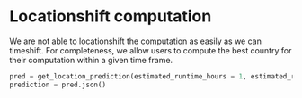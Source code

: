 # Locationshift computation

We are not able to locationshift the computation as easily as we can timeshift. For completeness, we allow users to compute the best country for their computation within a given time frame.

```python
pred = get_location_prediction(estimated_runtime_hours = 1, estimated_run_time_in_minutes=12,percent_renewable=40, hard_finish_time = datetime.utcnow().replace(hour=18, minute=0, second=0).timestamp(),area_code = ['DE-79117', 'CY-1', 'CZ-8'] ,log_request = True, process_id = '1', experiment_name='my_experiment')
prediction = pred.json()
```